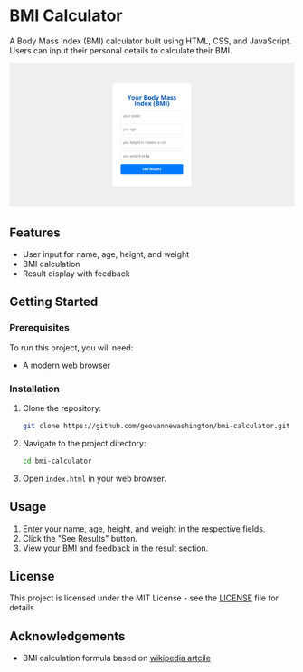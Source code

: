 
# BMI Calculator

A Body Mass Index (BMI) calculator built using HTML, CSS, and JavaScript. Users can input their personal details to calculate their BMI.

<img src="./images/bmi.png" alt="App Image">

## Features

- User input for name, age, height, and weight
- BMI calculation
- Result display with feedback

## Getting Started

### Prerequisites

To run this project, you will need:

- A modern web browser

### Installation

1. Clone the repository:
    ```bash
    git clone https://github.com/geovannewashington/bmi-calculator.git
    ```

2. Navigate to the project directory:
    ```bash
    cd bmi-calculator
    ```

3. Open `index.html` in your web browser.

## Usage

1. Enter your name, age, height, and weight in the respective fields.
2. Click the "See Results" button.
3. View your BMI and feedback in the result section.

## License

This project is licensed under the MIT License - see the [LICENSE](LICENSE) file for details.

## Acknowledgements

- BMI calculation formula based on [wikipedia artcile](https://en.wikipedia.org/wiki/Body_mass_index)


